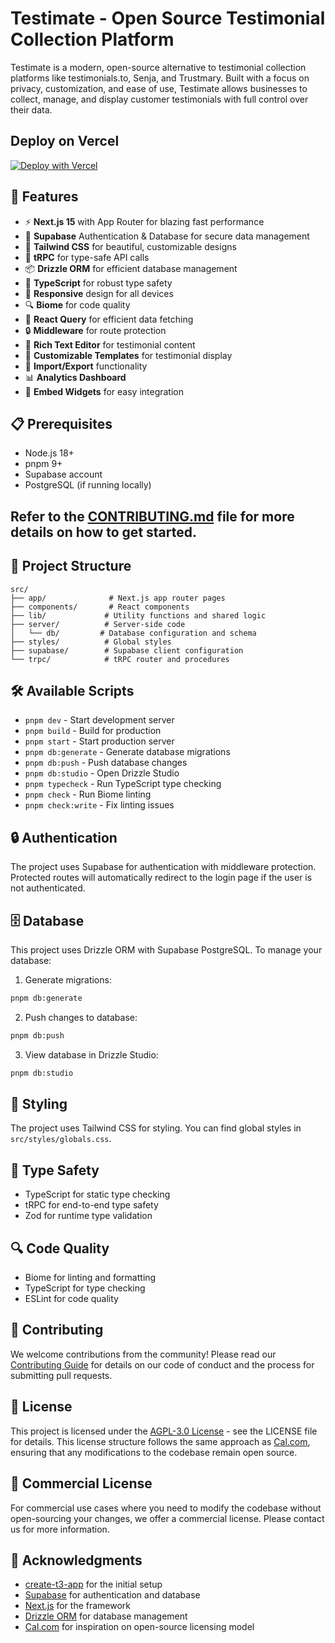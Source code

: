 # Testimate - Open Source Testimonial Collection Platform

Testimate is a modern, open-source alternative to testimonial collection platforms like testimonials.to, Senja, and Trustmary. Built with a focus on privacy, customization, and ease of use, Testimate allows businesses to collect, manage, and display customer testimonials with full control over their data.

## Deploy on Vercel

[![Deploy with Vercel](https://vercel.com/button)](https://vercel.com/new/clone?repository-url=https%3A%2F%2Fgithub.com%2Ftestimate%2Ftestimate&env=MUX_TOKEN_ID,MUX_TOKEN_SECRET,MUX_WEBHOOK_SECRET,SUPABASE_URL,SUPABASE_ANON_KEY,SUPABASE_SERVICE_ROLE_KEY&envDescription=Environment%20variables%20for%20the%20Testimate%20application&envLink=https%3A%2F%2Fgithub.com%2Ftestimate%2Ftestimate%23environment-variables)

## 🚀 Features

- ⚡️ **Next.js 15** with App Router for blazing fast performance
- 🔐 **Supabase** Authentication & Database for secure data management
- 🎨 **Tailwind CSS** for beautiful, customizable designs
- 🔄 **tRPC** for type-safe API calls
- 📦 **Drizzle ORM** for efficient database management
- 🎯 **TypeScript** for robust type safety
- 📱 **Responsive** design for all devices
- 🔍 **Biome** for code quality
- 🧪 **React Query** for efficient data fetching
- 🔒 **Middleware** for route protection
- 📝 **Rich Text Editor** for testimonial content
- 🎨 **Customizable Templates** for testimonial display
- 🔄 **Import/Export** functionality
- 📊 **Analytics Dashboard**
- 🔗 **Embed Widgets** for easy integration

## 📋 Prerequisites

- Node.js 18+
- pnpm 9+
- Supabase account
- PostgreSQL (if running locally)

## Refer to the [CONTRIBUTING.md](CONTRIBUTING.md) file for more details on how to get started.

## 📁 Project Structure

```
src/
├── app/              # Next.js app router pages
├── components/       # React components
├── lib/             # Utility functions and shared logic
├── server/          # Server-side code
│   └── db/         # Database configuration and schema
├── styles/          # Global styles
├── supabase/        # Supabase client configuration
└── trpc/            # tRPC router and procedures
```

## 🛠️ Available Scripts

- `pnpm dev` - Start development server
- `pnpm build` - Build for production
- `pnpm start` - Start production server
- `pnpm db:generate` - Generate database migrations
- `pnpm db:push` - Push database changes
- `pnpm db:studio` - Open Drizzle Studio
- `pnpm typecheck` - Run TypeScript type checking
- `pnpm check` - Run Biome linting
- `pnpm check:write` - Fix linting issues

## 🔒 Authentication

The project uses Supabase for authentication with middleware protection. Protected routes will automatically redirect to the login page if the user is not authenticated.

## 🗄️ Database

This project uses Drizzle ORM with Supabase PostgreSQL. To manage your database:

1. Generate migrations:

```bash
pnpm db:generate
```

2. Push changes to database:

```bash
pnpm db:push
```

3. View database in Drizzle Studio:

```bash
pnpm db:studio
```

## 🎨 Styling

The project uses Tailwind CSS for styling. You can find global styles in `src/styles/globals.css`.

## 📝 Type Safety

- TypeScript for static type checking
- tRPC for end-to-end type safety
- Zod for runtime type validation

## 🔍 Code Quality

- Biome for linting and formatting
- TypeScript for type checking
- ESLint for code quality

## 🤝 Contributing

We welcome contributions from the community! Please read our [Contributing Guide](CONTRIBUTING.md) for details on our code of conduct and the process for submitting pull requests.

## 📄 License

This project is licensed under the [AGPL-3.0 License](LICENSE) - see the LICENSE file for details. This license structure follows the same approach as [Cal.com](https://cal.com), ensuring that any modifications to the codebase remain open source.

## 🔐 Commercial License

For commercial use cases where you need to modify the codebase without open-sourcing your changes, we offer a commercial license. Please contact us for more information.

## 🙏 Acknowledgments

- [create-t3-app](https://create.t3.gg/) for the initial setup
- [Supabase](https://supabase.com/) for authentication and database
- [Next.js](https://nextjs.org/) for the framework
- [Drizzle ORM](https://orm.drizzle.team/) for database management
- [Cal.com](https://cal.com) for inspiration on open-source licensing model

